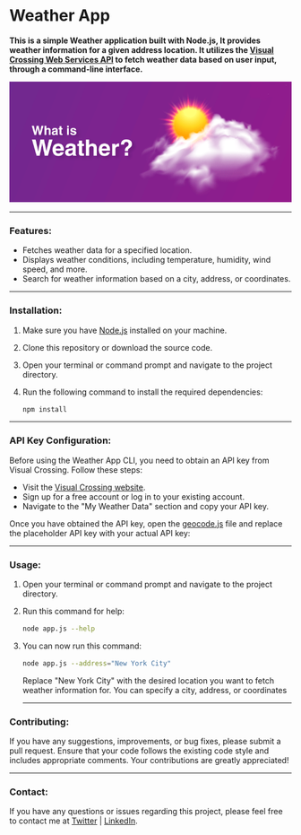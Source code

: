 # Weather App

**This is a simple Weather application built with Node.js, It provides weather information for a given address location. It utilizes the [Visual Crossing Web Services API](https://www.visualcrossing.com) to fetch weather data based on user input, through a command-line interface.**

![weather](./weather.png)

---

### Features:

- Fetches weather data for a specified location.
- Displays weather conditions, including temperature, humidity, wind speed, and more.
- Search for weather information based on a city, address, or coordinates.

---

### Installation:

1. Make sure you have [Node.js](https://nodejs.org/) installed on your machine.
2. Clone this repository or download the source code.
3. Open your terminal or command prompt and navigate to the project directory.
4. Run the following command to install the required dependencies:

   ```sh
   npm install
   ```

---

### API Key Configuration:

Before using the Weather App CLI, you need to obtain an API key from Visual Crossing. Follow these steps:

- Visit the [Visual Crossing website](https://www.visualcrossing.com/weather-data-editions).
- Sign up for a free account or log in to your existing account.
- Navigate to the "My Weather Data" section and copy your API key.

Once you have obtained the API key, open the [geocode.js](./geocode.js) file and replace the placeholder API key with your actual API key:

---

### Usage:

1. Open your terminal or command prompt and navigate to the project directory.
2. Run this command for help:
   ```sh
   node app.js --help
   ```
3. You can now run this command:

   ```sh
   node app.js --address="New York City"
   ```

   Replace "New York City" with the desired location you want to fetch weather information for. You can specify a city, address, or coordinates

   ***

### Contributing:

If you have any suggestions, improvements, or bug fixes, please submit a pull request. Ensure that your code follows the existing code style and includes appropriate comments. Your contributions are greatly appreciated!

---

### Contact:

If you have any questions or issues regarding this project, please feel free to contact me at [Twitter](https://twitter.com/ezeibekweemma) | [LinkedIn](https://linkedin.com/in/ezeibekweemma).
